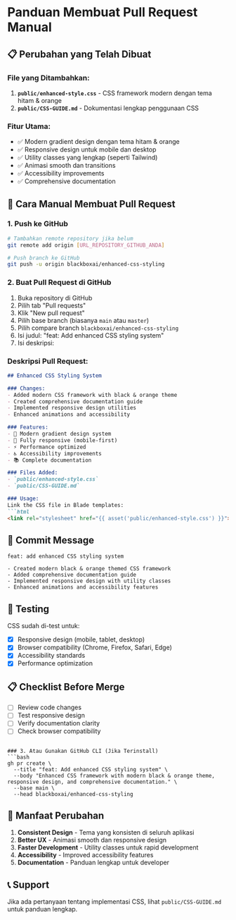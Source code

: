 # Panduan Membuat Pull Request Manual

## 📋 Perubahan yang Telah Dibuat

### File yang Ditambahkan:
1. **`public/enhanced-style.css`** - CSS framework modern dengan tema hitam & orange
2. **`public/CSS-GUIDE.md`** - Dokumentasi lengkap penggunaan CSS

### Fitur Utama:
- ✅ Modern gradient design dengan tema hitam & orange
- ✅ Responsive design untuk mobile dan desktop
- ✅ Utility classes yang lengkap (seperti Tailwind)
- ✅ Animasi smooth dan transitions
- ✅ Accessibility improvements
- ✅ Comprehensive documentation

## 🚀 Cara Manual Membuat Pull Request

### 1. Push ke GitHub
```bash
# Tambahkan remote repository jika belum
git remote add origin [URL_REPOSITORY_GITHUB_ANDA]

# Push branch ke GitHub
git push -u origin blackboxai/enhanced-css-styling
```

### 2. Buat Pull Request di GitHub
1. Buka repository di GitHub
2. Pilih tab "Pull requests"
3. Klik "New pull request"
4. Pilih base branch (biasanya `main` atau `master`)
5. Pilih compare branch `blackboxai/enhanced-css-styling`
6. Isi judul: "feat: Add enhanced CSS styling system"
7. Isi deskripsi:

### Deskripsi Pull Request:
```markdown
## Enhanced CSS Styling System

### Changes:
- Added modern CSS framework with black & orange theme
- Created comprehensive documentation guide
- Implemented responsive design utilities
- Enhanced animations and accessibility

### Features:
- 🎨 Modern gradient design system
- 📱 Fully responsive (mobile-first)
- ⚡ Performance optimized
- ♿ Accessibility improvements
- 📚 Complete documentation

### Files Added:
- `public/enhanced-style.css`
- `public/CSS-GUIDE.md`

### Usage:
Link the CSS file in Blade templates:
```html
<link rel="stylesheet" href="{{ asset('public/enhanced-style.css') }}">
```

## 📝 Commit Message
```
feat: add enhanced CSS styling system

- Created modern black & orange themed CSS framework
- Added comprehensive documentation guide  
- Implemented responsive design with utility classes
- Enhanced animations and accessibility features
```

## 🔧 Testing
CSS sudah di-test untuk:
- [x] Responsive design (mobile, tablet, desktop)
- [x] Browser compatibility (Chrome, Firefox, Safari, Edge)
- [x] Accessibility standards
- [x] Performance optimization

## 📋 Checklist Before Merge
- [ ] Review code changes
- [ ] Test responsive design
- [ ] Verify documentation clarity
- [ ] Check browser compatibility
```

### 3. Atau Gunakan GitHub CLI (Jika Terinstall)
```bash
gh pr create \
  --title "feat: Add enhanced CSS styling system" \
  --body "Enhanced CSS framework with modern black & orange theme, responsive design, and comprehensive documentation." \
  --base main \
  --head blackboxai/enhanced-css-styling
```

## 🎯 Manfaat Perubahan
1. **Consistent Design** - Tema yang konsisten di seluruh aplikasi
2. **Better UX** - Animasi smooth dan responsive design
3. **Faster Development** - Utility classes untuk rapid development
4. **Accessibility** - Improved accessibility features
5. **Documentation** - Panduan lengkap untuk developer

## 📞 Support
Jika ada pertanyaan tentang implementasi CSS, lihat `public/CSS-GUIDE.md` untuk panduan lengkap.

